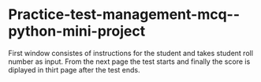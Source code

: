# Practice-test-management-mcq--python-mini-project
First window consistes of instructions for the student and takes student roll number as input. From the next page the test starts and finally the score is diplayed in thirt page after the test ends.
